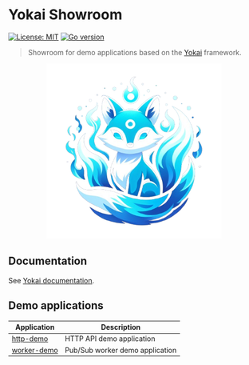 # Yokai Showroom

[![License: MIT](https://img.shields.io/badge/License-MIT-blue.svg)](https://opensource.org/licenses/MIT)
[![Go version](https://img.shields.io/badge/Go-1.20-blue)](https://go.dev/)

> Showroom for demo applications based on the [Yokai](https://github.com/ankorstore/yokai) framework.

<p align="center">
  <img src="docs/assets/images/yokai.png" width="350" height="350" />
</p>

## Documentation

See [Yokai documentation](https://ankorstore.github.io/yokai).

## Demo applications

| Application                | Description                     |
|----------------------------|---------------------------------|
| [http-demo](http-demo)     | HTTP API demo application       |
| [worker-demo](worker-demo) | Pub/Sub worker demo application |